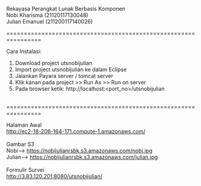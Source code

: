 Rekayasa Perangkat Lunak Berbasis Komponen<br>
Nobi Kharisma (21120117130048)<br>
Julian Emanuel (211200117140026)<br>

================================================================<br>

Cara Instalasi:
1. Download project utsnobijulian
2. Import project utsnobijulian ke dalam Eclipse
3. Jalankan  Payara server / tomcat server
4. Klik kanan pada project >> Run As >> Run on server
5. Pada browser ketik: http://localhost:<port_no>/utsnobijulian
<br>
================================================================<br>

Halaman Awal<br>
http://ec2-18-206-164-171.compute-1.amazonaws.com/
<br><br>
Gambar S3 <br>
Nobi--> https://nobijulianrsbk.s3.amazonaws.com/nobi.jpg
<br>Julian--> https://nobijulianrsbk.s3.amazonaws.com/julian.jpg
<br><br>
Formulir Survei<br>
http://3.83.120.201:8080/utsnobijulian/
